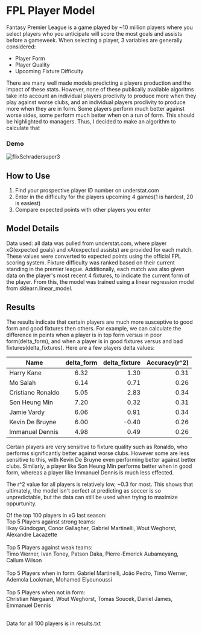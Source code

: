 # FPL Player Model

Fantasy Premier League is a game played by ~10 million players where you select players who you anticipate will score the most goals and assists before a gameweek. When selecting a player, 3 variables are generally considered:
 - Player Form
 - Player Quality
 - Upcoming Fixture Difficulty

There are many well made models predicting a players production and the impact of these stats. However, none of these publically available algoritms take into account an individual players proclivity to produce more when they play against worse clubs, and an individual players proclivity to produce more when they are in form. Some players perform much better against worse sides, some perform much better when on a run of form. This should be highlighted to managers. Thus, I decided to make an algorithm to calculate that

### Demo
![flixSchradersuper3](https://user-images.githubusercontent.com/85814674/175180886-b21692b4-d0c9-4969-a678-c5bf60786a0c.gif)


## How to Use
1. Find your prospective player ID number on understat.com
2. Enter in the difficulty for the players upcoming 4 games(1 is hardest, 20 is easiest)
3. Compare expected points with other players you enter

## Model Details
Data used: all data was pulled from understat.com, where player xG(expected goals) and xA(expected assists) are provided for each match. These values were converted to expected points using the official FPL scoring system. Fixture difficulty was ranked based on their current standing in the premier league. Additionally, each match was also given data on the player's most recent 4 fixtures, to indicate the current form of the player. From this, the model was trained using a linear regression model from sklearn.linear_model. 

## Results
The results indicate that certain players are much more susceptive to good form and good fixtures then others. For example, we can calculate the difference in points when a player is in top form versus in poor form(delta_form), and when a player is in good fixtures versus and bad fixtures(delta_fixtures). Here are a few players delta values:

| Name     | delta_form         | delta_fixture  | Accuracy(r^2)  |
| ------------- |:-------------:| -----:| ------:|
| Harry Kane   | 6.32 | 1.30 | 0.31 |
| Mo Salah      | 6.14     |   0.71 | 0.26 |
| Cristiano Ronaldo | 5.05      |    2.83 | 0.34 |
| Son Heung Min   | 7.20 | 0.32 | 0.31 |
| Jamie Vardy    | 6.06    |   0.91 | 0.34 |
| Kevin De Bruyne | 6.00      |    -0.40 | 0.26 |
| Immanuel Dennis   | 4.98 | 0.49 | 0.26


Certain players are very sensitive to fixture quality such as Ronaldo, who performs significantly better against worse clubs. However some are less sensitive to this, with Kevin De Bruyne even performing better against better clubs. Similarly, a player like Son Heung Min performs better when in good form, whereas a player like Immanuel Dennis is much less effected. 

The r^2 value for all players is relatively low, ~0.3 for most. This shows that ultimately, the model isn't perfect at predicting as soccer is so unpredictable, but the data can still be used when trying to maximize oppurtunity. 

Of the top 100 players in xG last season: <br />
Top 5 Players against strong teams: <br />Ilkay Gündogan, Conor Gallagher, Gabriel Martinelli, Wout Weghorst, Alexandre Lacazette <br /><br />
Top 5 Players against weak teams: <br />Timo Werner, Ivan Toney, Patson Daka, Pierre-Emerick Aubameyang, Callum Wilson <br /><br />
Top 5 Players when in form: Gabriel Martinelli, João Pedro, Timo Werner, Ademola Lookman, Mohamed Elyounoussi <br /><br />
Top 5 Players when not in form: <br />Christian Nørgaard, Wout Weghorst, Tomas Soucek, Daniel James, Emmanuel Dennis <br /><br />

Data for all 100 players is in results.txt

